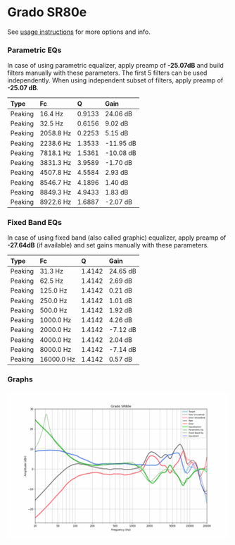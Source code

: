 # Grado SR80e
See [usage instructions](https://github.com/jaakkopasanen/AutoEq#usage) for more options and info.

### Parametric EQs
In case of using parametric equalizer, apply preamp of **-25.07dB** and build filters manually
with these parameters. The first 5 filters can be used independently.
When using independent subset of filters, apply preamp of **-25.07 dB**.

| Type    | Fc        |      Q | Gain      |
|:--------|:----------|:-------|:----------|
| Peaking | 16.4 Hz   | 0.9133 | 24.06 dB  |
| Peaking | 32.5 Hz   | 0.6156 | 9.02 dB   |
| Peaking | 2058.8 Hz | 0.2253 | 5.15 dB   |
| Peaking | 2238.6 Hz | 1.3533 | -11.95 dB |
| Peaking | 7818.1 Hz | 1.5361 | -10.08 dB |
| Peaking | 3831.3 Hz | 3.9589 | -1.70 dB  |
| Peaking | 4507.8 Hz | 4.5584 | 2.93 dB   |
| Peaking | 8546.7 Hz | 4.1896 | 1.40 dB   |
| Peaking | 8849.3 Hz | 4.9433 | 1.83 dB   |
| Peaking | 8922.6 Hz | 1.6887 | -2.07 dB  |

### Fixed Band EQs
In case of using fixed band (also called graphic) equalizer, apply preamp of **-27.64dB**
(if available) and set gains manually with these parameters.

| Type    | Fc         |      Q | Gain     |
|:--------|:-----------|:-------|:---------|
| Peaking | 31.3 Hz    | 1.4142 | 24.65 dB |
| Peaking | 62.5 Hz    | 1.4142 | 2.69 dB  |
| Peaking | 125.0 Hz   | 1.4142 | 0.21 dB  |
| Peaking | 250.0 Hz   | 1.4142 | 1.01 dB  |
| Peaking | 500.0 Hz   | 1.4142 | 1.92 dB  |
| Peaking | 1000.0 Hz  | 1.4142 | 4.26 dB  |
| Peaking | 2000.0 Hz  | 1.4142 | -7.12 dB |
| Peaking | 4000.0 Hz  | 1.4142 | 2.04 dB  |
| Peaking | 8000.0 Hz  | 1.4142 | -7.14 dB |
| Peaking | 16000.0 Hz | 1.4142 | 0.57 dB  |

### Graphs
![](./Grado%20SR80e.png)